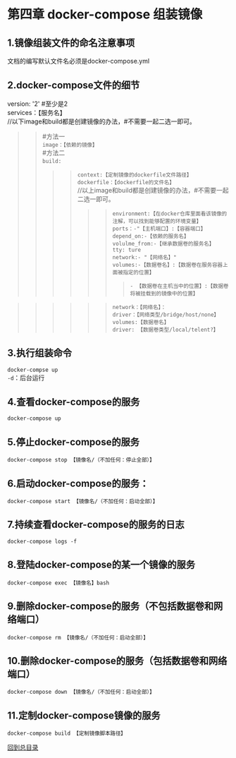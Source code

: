 第四章 docker-compose 组装镜像  
=======    
1.镜像组装文件的命名注意事项  
----------    
文档的编写默认文件名必须是docker-compose.yml  

2.docker-compose文件的细节  
----------     
version: '2' #至少是2  
services：【服务名】  
  //以下image和build都是创建镜像的办法，#不需要一起二选一即可。  
>>#方法一  
>>`image：【依赖的镜像】`  
>>#方法二  
>>`build:`  
>>>>`context:【定制镜像的dockerfile文件路径】`  
>>>>`dockerfile：【dockerfile的文件名】`  
  //以上image和build都是创建镜像的办法，#不需要一起二选一即可。  
>>>>>>`environment:【在docker仓库里面看该镜像的注解，可以找到能够配置的环境变量】`  
>>>>>>`ports：-"【主机端口】:【容器端口】`  
>>>>>>`depend_on:-【依赖的服务名】`  
>>>>>>`volulme_from:-【继承数据卷的服务名】`  
>>>>>>`tty: ture`  
>>>>>>`network:- "【网络名】"`  
>>>>>>`volumes:-【数据卷名】:【数据卷在服务容器上面被指定的位置】`  
>>>>>>>`- 【数据卷在主机当中的位置】:【数据卷将被挂载到的镜像中的位置】` 

>>>>>>`network：【网络名】：`  
>>>>>>`driver：【网络类型/bridge/host/none】`  
>>>>>>`volumes:【数据卷名】`  
>>>>>>`driver: 【数据卷类型/local/telent?】`  

3.执行组装命令
-------------    
`docker-compse up`  
`-d`：后台运行  

4.查看docker-compose的服务   
-------    
`docker-compose up`  

5.停止docker-compose的服务   
-------    
`docker-compose stop 【镜像名/（不加任何：停止全部）】`  

6.启动docker-compose的服务：   
-------    
`docker-compose start 【镜像名/（不加任何：启动全部）】`  

7.持续查看docker-compose的服务的日志   
-------    
`docker-compose logs -f`  

8.登陆docker-compose的某一个镜像的服务   
-------    
`docker-compose exec 【镜像名】bash`  

9.删除docker-compose的服务（不包括数据卷和网络端口）   
-------    
`docker-compose rm 【镜像名/（不加任何：启动全部）】`  

10.删除docker-compose的服务（包括数据卷和网络端口）   
-------    
`docker-compose down 【镜像名/（不加任何：启动全部）】`  

11.定制docker-compose镜像的服务   
-------    
`docker-compose build 【定制镜像脚本路径】`  

[回到总目录](https://github.com/jinzi9800/docker-tips/blob/master/README.md "回到项目readme.md")
